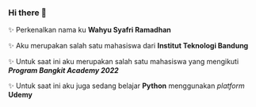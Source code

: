 ### Hi there 👋

✨ Perkenalkan nama ku **Wahyu Syafri Ramadhan**  

✨ Aku merupakan salah satu mahasiswa dari **Institut Teknologi Bandung**  

✨ Untuk saat ini aku merupakan salah satu mahasiswa yang mengikuti ***Program Bangkit Academy 2022***

✨ Untuk saat ini aku juga sedang belajar **Python** menggunakan *platform* **Udemy**

<!--
**wahyusr21/wahyusr21** is a ✨ _special_ ✨ repository because its `README.md` (this file) appears on your GitHub profile.

Here are some ideas to get you started:

- 🔭 I’m currently working on ...
- 🌱 I’m currently learning ...
- 👯 I’m looking to collaborate on ...
- 🤔 I’m looking for help with ...
- 💬 Ask me about ...
- 📫 How to reach me: ...
- 😄 Pronouns: ...
- ⚡ Fun fact: ...
-->
